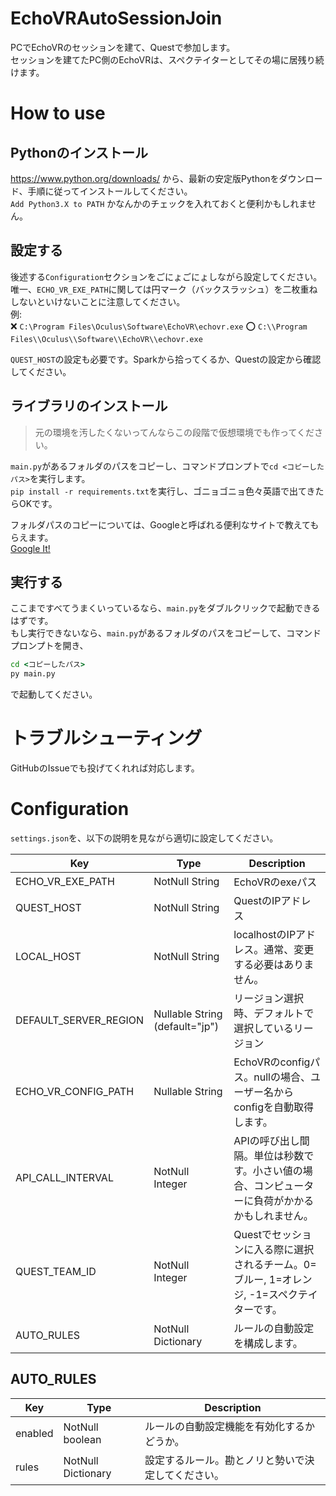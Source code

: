 # EchoVRAutoSessionJoin
PCでEchoVRのセッションを建て、Questで参加します。  
セッションを建てたPC側のEchoVRは、スペクテイターとしてその場に居残り続けます。

# How to use
## Pythonのインストール
https://www.python.org/downloads/ から、最新の安定版Pythonをダウンロード、手順に従ってインストールしてください。  
`Add Python3.X to PATH` かなんかのチェックを入れておくと便利かもしれません。

## 設定する
後述する`Configuration`セクションをごにょごにょしながら設定してください。  
唯一、`ECHO_VR_EXE_PATH`に関しては円マーク（バックスラッシュ）を二枚重ねしないといけないことに注意してください。  
例:  
:x: `C:\Program Files\Oculus\Software\EchoVR\echovr.exe`
:o: `C:\\Program Files\\Oculus\\Software\\EchoVR\\echovr.exe`

`QUEST_HOST`の設定も必要です。Sparkから拾ってくるか、Questの設定から確認してください。

## ライブラリのインストール
> 元の環境を汚したくないってんならこの段階で仮想環境でも作ってください。

`main.py`があるフォルダのパスをコピーし、コマンドプロンプトで`cd <コピーしたパス>`を実行します。  
`pip install -r requirements.txt`を実行し、ゴニョゴニョ色々英語で出てきたらOKです。

フォルダパスのコピーについては、Googleと呼ばれる便利なサイトで教えてもらえます。  
[Google It!](https://www.google.com/search?q=windows+%E3%83%95%E3%82%A9%E3%83%AB%E3%83%80%E3%83%91%E3%82%B9+%E3%82%B3%E3%83%94%E3%83%BC)

## 実行する
ここまですべてうまくいっているなら、`main.py`をダブルクリックで起動できるはずです。  
もし実行できないなら、`main.py`があるフォルダのパスをコピーして、コマンドプロンプトを開き、  
```bat
cd <コピーしたパス>
py main.py
```
で起動してください。

# トラブルシューティング
GitHubのIssueでも投げてくれれば対応します。

# Configuration
`settings.json`を、以下の説明を見ながら適切に設定してください。

|Key|Type|Description|
|---|---|---|
|ECHO_VR_EXE_PATH|NotNull String|EchoVRのexeパス|
|QUEST_HOST|NotNull String|QuestのIPアドレス|
|LOCAL_HOST|NotNull String|localhostのIPアドレス。通常、変更する必要はありません。|
|DEFAULT_SERVER_REGION|Nullable String (default="jp")|リージョン選択時、デフォルトで選択しているリージョン|
|ECHO_VR_CONFIG_PATH|Nullable String|EchoVRのconfigパス。nullの場合、ユーザー名からconfigを自動取得します。|
|API_CALL_INTERVAL|NotNull Integer|APIの呼び出し間隔。単位は秒数です。小さい値の場合、コンピューターに負荷がかかるかもしれません。|
|QUEST_TEAM_ID|NotNull Integer|Questでセッションに入る際に選択されるチーム。0=ブルー, 1=オレンジ, -1=スペクテイターです。|
|AUTO_RULES|NotNull Dictionary|ルールの自動設定を構成します。|

## AUTO_RULES
|Key|Type|Description|
|---|---|---|
|enabled|NotNull boolean|ルールの自動設定機能を有効化するかどうか。|
|rules|NotNull Dictionary|設定するルール。勘とノリと勢いで決定してください。|
